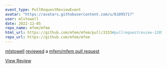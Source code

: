 ```yaml
---
event_type: PullRequestReviewEvent
avatar: "https://avatars.githubusercontent.com/u/6109571?"
user: mlstowell
date: 2022-12-05
repo_name: mfem/mfem
html_url: https://github.com/mfem/mfem/pull/3333#pullrequestreview-1205457330
repo_url: https://github.com/mfem/mfem
---
```


<a href='https://github.com/mlstowell' target='_blank'>mlstowell</a> <a href='https://github.com/mfem/mfem/pull/3333#pullrequestreview-1205457330' target='_blank'>reviewed</a> a <a href='https://github.com/mfem/mfem/pull/3333' target='_blank'>mfem/mfem pull request</a>

<small></small>

<a href='https://github.com/mfem/mfem/pull/3333#pullrequestreview-1205457330' target='_blank'>View Review</a>